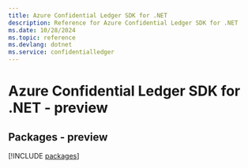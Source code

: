 ```yaml
---
title: Azure Confidential Ledger SDK for .NET
description: Reference for Azure Confidential Ledger SDK for .NET
ms.date: 10/28/2024
ms.topic: reference
ms.devlang: dotnet
ms.service: confidentialledger
---
```

# Azure Confidential Ledger SDK for .NET - preview
## Packages - preview
[!INCLUDE [packages](confidential-ledger-index.md)]